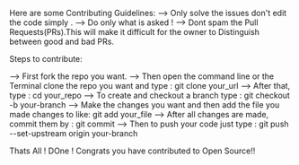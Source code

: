 Here are some Contributing Guidelines:
--> Only solve the issues don't edit the code simply .
--> Do only what is asked !
--> Dont spam the Pull Requests(PRs).This will make it difficult for the owner to Distinguish between good and bad PRs.

Steps to contribute:

--> First fork the repo you want.
--> Then open the command line or the Terminal clone the repo you want and type : git clone your_url
--> After that, type : cd your_repo
--> To create and checkout a branch type : git checkout -b your-branch
--> Make the changes you want and then add the file you made changes to like: git add your_file
--> After all changes are made, commit them by : git commit 
--> Then to push your code just type : git push --set-upstream origin your-branch


Thats All ! DOne ! Congrats you have contributed to Open Source!!
